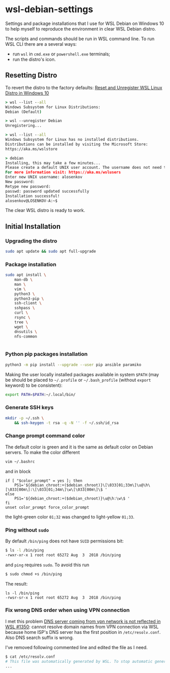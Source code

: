 # wsl-debian-settings

Settings and package installations that I use for WSL Debian on Windows 10 to help myself to reproduce the environment in clear WSL Debian distro.

The scripts and commands should be run in WSL command line. To run WSL CLI there are a several ways:

- run `wsl` in `cmd.exe` or `powershell.exe` terminals;
- run the distro's icon.

## Resetting Distro

To revert the distro to the factory defaults: [Reset and Unregister WSL Linux Distro in Windows 10](https://winaero.com/blog/reset-unregister-wsl-linux-distro-windows-10/)

```bat
> wsl --list --all
Windows Subsystem for Linux Distributions:
Debian (Default)

> wsl --unregister Debian
Unregistering...

> wsl --list --all
Windows Subsystem for Linux has no installed distributions.
Distributions can be installed by visiting the Microsoft Store:
https://aka.ms/wslstore

> debian
Installing, this may take a few minutes...
Please create a default UNIX user account. The username does not need to match your Windows username.
For more information visit: https://aka.ms/wslusers
Enter new UNIX username: alosenkov
New password:
Retype new password:
passwd: password updated successfully
Installation successful!
alosenkov@LOSENKOV-A:~$
```

The clear WSL distro is ready to work.

## Initial Installation

### Upgrading the distro

```bash
sudo apt update && sudo apt full-upgrade
```

### Package installation

```bash
sudo apt install \
    man-db \
    man \
    vim \
    python3 \
    python3-pip \
    ssh-client \
    sshpass \
    curl \
    rsync \
    tree \
    wget \
    dnsutils \
    nfs-common
    
```

### Python pip packages installation

```bash
python3 -m pip install --upgrade --user pip ansible paramiko
```

Making the user locally installed packages available in system `$PATH` (may be should be placed to `~/.profile` or `~/.bash_profile` (without `export` keyword) to be consistent):

```bash
export PATH=$PATH:~/.local/bin/
```

### Generate SSH keys

```bash
mkdir -p ~/.ssh \
    && ssh-keygen -t rsa -q -N '' -f ~/.ssh/id_rsa
```

### Change prompt command color

The default color is green and it is the same as default color on Debian servers. To make the color different

```bash
vim ~/.bashrc 
```

аnd in block

```vim
if [ "$color_prompt" = yes ]; then
    PS1='${debian_chroot:+($debian_chroot)}\[\033[01;33m\]\u@\h\[\033[00m\]:\[\033[01;34m\]\w\[\033[00m\]\$ '
else
    PS1='${debian_chroot:+($debian_chroot)}\u@\h:\w\$ '
fi
unset color_prompt force_color_prompt
```

the light-green color `01;32` was changed to light-yellow `01;33`.

### Ping without `sudo`

By default `/bin/ping` does not have `SUID` permissions bit:

```bash
$ ls -l /bin/ping
-rwxr-xr-x 1 root root 65272 Aug  3  2018 /bin/ping
```

and `ping` requires `sudo`. To avoid this run

```bash
$ sudo chmod +s /bin/ping
```

The result:

```
ls -l /bin/ping
-rwsr-sr-x 1 root root 65272 Aug  3  2018 /bin/ping
```

### Fix wrong DNS order when using VPN connection

I met this problem [DNS server coming from vpn network is not reflected in WSL #1350](https://github.com/microsoft/WSL/issues/1350): cannot resolve domain names from VPN connection via WSL because home ISP's DNS server has the first position in `/etc/resolv.conf`.
Also DNS search suffix is wrong.

I've removed following commented line and edited the file as I need.

```bash
$ cat /etc/resolv.conf
# This file was automatically generated by WSL. To stop automatic generation of this file, remove this line.
...
```

